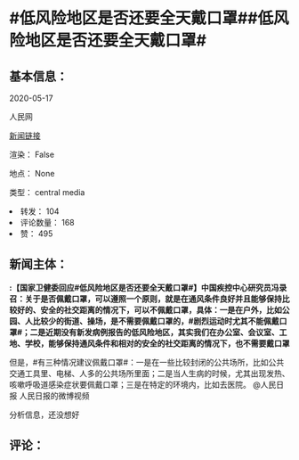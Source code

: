 <html>
 <body>
  <h1 id="title">
   #低风险地区是否还要全天戴口罩##低风险地区是否还要全天戴口罩#
  </h1>
  <div id="basic_info">
   <h2 id="default h2">
    基本信息：
   </h2>
   <p id="time">
    2020-05-17
   </p>
   <p id="author">
    人民网
   </p>
   <p id="src">
    <a href="https://weibo.cn/comment/J2lFfdFXG">
     新闻链接
    </a>
   </p>
   <p id="is_rendered">
    渲染： False
   </p>
   <p id="location">
    地点： None
   </p>
   <p id="news_type">
    类型： central media
   </p>
  </div>
  <div id="attrs">
   <li id_no="repost">
    转发： 104
   </li>
   <li id_no="comment_number">
    评论数量： 168
   </li>
   <li id_no="attitude">
    赞： 495
   </li>
  </div>
  <div id="article">
   <h2 id="default h2">
    新闻主体：
   </h2>
   <p id="lead">
    <strong>
     :【国家卫健委回应#低风险地区是否还要全天戴口罩#】中国疾控中心研究员冯录召：关于是否佩戴口罩，可以遵照一个原则，就是在通风条件良好并且能够保持比较好的、安全的社交距离的情况下，可以不佩戴口罩，具体：一是在户外，比如公园、人比较少的街道、操场，是不需要佩戴口罩的，#剧烈运动时尤其不能佩戴口罩#；二是近期没有新发病例报告的低风险地区，其实我们在办公室、会议室、工地、学校，能够保持通风条件和相对的安全的社交距离的情况下，也不需要戴口罩
    </strong>
   </p>
   <div id="main_text">
    <p id="paragraph_1">
     但是，#有三种情况建议佩戴口罩#：一是在一些比较封闭的公共场所，比如公共交通工具里、电梯、人多的公共场所里面；二是当人生病的时候，尤其出现发热、咳嗽呼吸道感染症状要佩戴口罩；三是在特定的环境内，比如去医院。 @人民日报 人民日报的微博视频
    </p>
   </div>
  </div>
  <div id="analyse_info">
   分析信息，还没想好
  </div>
  <div id="comments">
   <h2 id="default h2">
    评论：
   </h2>
  </div>
 </body>
</html>